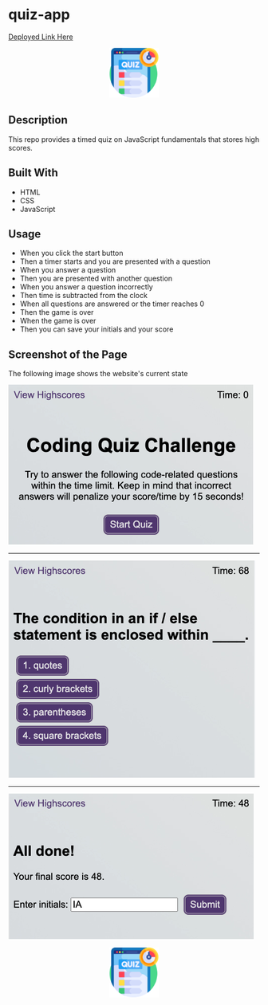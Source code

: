 # quiz-app

[Deployed Link Here](https://iqbalahmadi.github.io/password-gen-js/)

<p align="center">
  <img src="./assets/images/quiz.png" width="100" >
</p>

## Description 
This repo provides a timed quiz on JavaScript fundamentals that stores high scores. 


## Built With

- HTML
- CSS
- JavaScript

## Usage

- When you click the start button
- Then a timer starts and you are presented with a question
- When you answer a question
- Then you are presented with another question
- When you answer a question incorrectly
- Then time is subtracted from the clock
- When all questions are answered or the timer reaches 0
- Then the game is over
- When the game is over
- Then you can save your initials and your score


## Screenshot of the Page

The following image shows the website's current state

![Quiz App.](./assets/images/scr-sht-1.png)
***
![Quiz App.](./assets/images/scr-sht-2.png)
***
![Quiz App.](./assets/images/scr-sht-3.png)

<p align="center">
  <img src="./assets/images/quiz.png" width="100" >
</p>
